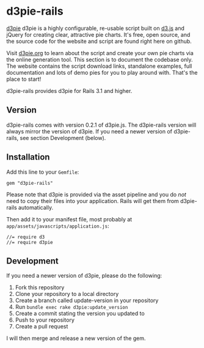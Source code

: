 # d3pie-rails

[d3pie](http://github.com/benkeen/d3pie)
d3pie is a highly configurable, re-usable script built on [d3.js](https://d3js.org/) and jQuery 
for creating clear, attractive pie charts. It's free, open source, and the 
source code for the website and script are found right here on github.

Visit [d3pie.org](http://d3pie.org) to learn about the script and create your own pie charts 
via the online generation tool. This section is to document the codebase 
only. The website contains the script download links, standalone examples, 
full documentation and lots of demo pies for you to play around with. 
That's the place to start!

d3pie-rails provides d3pie for Rails 3.1 and higher.

## Version

d3pie-rails comes with version 0.2.1 of d3pie.js. The d3pie-rails version will
always mirror the version of d3pie. If you need a newer version of
d3pie-rails, see section Development (below).


## Installation

Add this line to your `Gemfile`:

    gem "d3pie-rails"

Please note that d3pie is provided via the asset pipeline and you do *not*
need to copy their files into your application. Rails will get them from
d3pie-rails automatically.

Then add it to your manifest file, most probably at
`app/assets/javascripts/application.js`:

    //= require d3
    //= require d3pie

## Development

If you need a newer version of d3pie, please do the following:

1. Fork this repository
2. Clone your repository to a local directory
3. Create a branch called update-version in your repository
4. Run `bundle exec rake d3pie:update_version`
5. Create a commit stating the version you updated to
6. Push to your repository
7. Create a pull request

I will then merge and release a new version of the gem.
